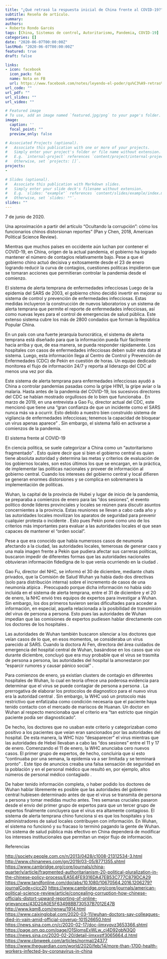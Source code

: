 ```yaml
---
title: "¿Qué retrasó la respuesta inicial de China frente al COVID-19?"
subtitle: Reseña de artículo.
summary: 
authors:
- Roberto Rondo Garcés
tags: [China, Sistemas de control, Autoritarismo, Pandemia, COVID-19]
categories: []
date: "2020-06-07T00:00:00Z"
lastMod: "2020-06-07T00:00:00Z"
featured: true
draft: false

links:
- icon: facebook
  icon_pack: fab
  name: Nota en FB
  url: https://www.facebook.com/notes/leyendo-el-poder/qu%C3%A9-retras%C3%B3-la-respuesta-inicial-de-china-frente-al-covid-19/1660920870727047/
url_code: ""
url_pdf: ""
url_slides: ""
url_video: ""

# Featured image
# To use, add an image named `featured.jpg/png` to your page's folder. 
image:
  caption: ''
  focal_point: ""
  preview_only: false

# Associated Projects (optional).
#   Associate this publication with one or more of your projects.
#   Simply enter your project's folder or file name without extension.
#   E.g. `internal-project` references `content/project/internal-project/index.md`.
#   Otherwise, set `projects: []`.
projects:
- 

# Slides (optional).
#   Associate this publication with Markdown slides.
#   Simply enter your slide deck's filename without extension.
#   E.g. `slides: "example"` references `content/slides/example/index.md`.
#   Otherwise, set `slides: ""`.
slides: ""
---
```

7 de junio de 2020.

Una aproximación a partir del artículo “Ocultando la corrupción”: cómo los funcionarios chinos distorsionan reportes” (Pan y Chen, 2018, American Political Science Review).

Mientras que muchos países en occidente aún luchan por contener el COVID-19, en China, origen de la actual pandemia, el gobierno ha logrado mantener el número de contagios relativamente bajo. Pese a que el gobierno chino actuó decisiva y exitosamente desde el 23 de enero logrando reducir la curva de contagios, cuestiones políticas impidieron que se tomaran acciones que permitieran controlar la pandemia desde el comienzo.

El sistema de alerta temprana de enfermedades infecciosas
Luego de la epidemia del SARS de 2003, el gobierno chino decidió invertir en mejorar su sistema de control y prevención de enfermedades infecciosas. Estas medidas incluyeron la construcción de nuevos laboratorios y un sistema de alerta temprana que permite el reporte de enfermedades infecciosas, así como nuevas leyes para el control de emergencias de salud pública. Este extenso sistema cubre los más de 2800 condados que forman la República Popular China. 

En un país con una fuerte jerarquía burocrática, el sistema de alerta temprana está diseñado para que la información pueda fluir fácilmente hacia arriba y que, de esa manera, se pueda responder rápidamente. Los hospitales con casos de enfermedades infecciosas deben subir esta data al sistema. Luego, esta información llega al Centro de Control y Prevención de Enfermedades (CDC) de Pekín en cuestión de horas. Un equipo dedicado monitorea el flujo de información 24/7 y reporta al liderazgo del CDC al menos una vez por día. 

Este sistema de alerta temprana para enfermedades infecciosas ayudó a China a controlar pandemias pasadas como la gripe H1N1, la gripe aviar o la malaria. Hasta antes de la pandemia del COVID-19, los sucesivos directores del CDC se habían mostrado orgullosos de lo bien que funcionaba . En marzo de 2019, en una entrevista a Gao Fu, director actual del CDC, este mencionó que tiene una “gran confianza de que un incidente como el SARS nunca más va a ocurrir. Esto debido a nuestro bien construido sistema de vigilancia de enfermedades infecciosas; tenemos la capacidad de bloquear un virus apenas aparece” . Sin embargo, el sistema falló en activarse a comienzos de la pandemia. 

El sistema frente al COVID-19

En ciencia política, se suele categorizar a China como un “autoritarismo fragmentado” . Esto quiere decir que si bien el gobierno central es quien tiene absoluta autoridad y determina las metas y criterios de evaluación de los gobiernos locales, son estos últimos los que se encargan, en la práctica, de implementar las políticas nacionales y proveer de información al gobierno central. Cuando los intereses del gobierno central y local difieren se generan enormes distorsiones y se complica en sobremanera la implementación de políticas.

Wuhan, la capital de la provincia de Hubei y lugar de inicio de la pandemia, se preparaba a comienzos de enero para las “dos sesiones”, el evento político donde líderes provinciales y locales se reúnen para discutir asuntos concernientes a la provincia. Estas reuniones se llevan a cabo cada año y las autoridades locales movilizan los aparatos de seguridad para prevenir cualquier protesta o incidente . Esto pues Pekín pone como uno de los criterios más importantes para evaluar a las autoridades locales el que sean capaces de mantener el “orden social”. 

Pese a que era conocido que había numerosos casos de neumonía afectando a la ciudad, las autoridades locales, temerosas de generar caos y una mala imagen frente a Pekín que pudiera afectar sus carreras políticas, buscaron impedir de diferentes formas que las autoridades nacionales obtuvieran información fidedigna de lo que venía ocurriendo en la ciudad . 

Gao Fu, director del NHC, se informó el 30 de diciembre, mediante chats privados, que la Comisión de Salud Wuhan ya había dado dos directivas (solo para distribución interna) sobre el incremento de casos de una neumonía atípica . Preocupado porque dicha información no había sido incluida en el sistema de alerta temprana, entre el 31 de diciembre y el 20 de enero, la NHC envió tres equipos de expertos para investigar a Wuhan. Sin embargo, los dos primeros tuvieron serías dificultades para acceder a información, en especial, aquella relacionada a la posibilidad de transmisión del virus de persona a persona. Esto pues las autoridades de Wuhan impedían que las comisiones de expertos pudiesen hablar directamente con los doctores de los hospitales . 

Las autoridades de Wuhan también buscaron silenciar a los doctores que veían casos de lo que, en esos momentos, se consideraba un virus parecido al SARS. Cuando la doctora Ai Fen, directora del área cuidados de emergencia del hospital central de Wuhan, basándose en los casos que vio durante diciembre, concluyó que era muy probable que el virus se trasmita de persona a persona, las autoridades del hospital la amonestaron por “esparcir rumores y causar pánico social” .

Para comienzos de enero, ya existían clusters de contagio en diferentes hospitales de Wuhan, lo cual en teoría ofrece una poderosa evidencia para determinar que el virus se puede contagiar de persona a persona . La prerrogativa de elaborar los protocolos de diagnostico para el nuevo virus era la autoridad central . Sin embargo, la WHC usó un protocolo más restrictivo que enfatizaba como condición necesaria que el paciente haya tenido contacto con el mercado de mariscos de Huanan. Un doctor en Wuhan al respecto mencionaba que el criterio era “tan estricto que ningún paciente podía ser diagnosticado”. 

De hecho, los doctores que no usaban este criterio y categorizaban como positivo a los pacientes que veían eran sancionados por las autoridades del hospital. De esta manera, la WHC hizo “desaparecer” el virus mientras que las autoridades de Hebei llevaban a cabo las “dos sesiones” entre el 11 y 17 de enero. Comenzando el 11 de enero, la WHC anunciaba cero nuevos casos. El primer grupo de expertos, de hecho, concluiría que si esto “continuaba por una semana, la epidemia va a ser limitada y se terminará pronto” . Este tipo de anuncios creaba una falsa sensación de seguridad en la población y en el personal médico que resultó en, por ejemplo, altos números de personal médico contagiado . 

De haber tenido información completa, o haber podido los doctores de Wuhan hablar libremente es posible que las autoridades del gobierno central hubiesen determinado antes de que el virus se transmita de persona a persona y tomar medidas mucho antes. Tres semanas cruciales pasaron desde el envío del primer grupo de expertos para que un tercer grupo de expertos finalmente concluyera que el virus era altamente contagioso.
El sistema de alerta temprana chino funciona si es que los hospitales y los administradores de salud locales contribuyen con información. En Wuhan, el sistema no funcionó y su fracaso lo terminó pagando la gente de Wuhan. Un sistema de salud pública más efectivo en China dependerá de modificar los intereses institucionales que permitan un mejor flujo de información. 

Referencias

http://society.people.com.cn/n/2013/0428/c1008-21312534-3.html
http://www.chinanews.com/gn/2019/03-05/8771355.shtml
https://www.cambridge.org/core/journals/china-quarterly/article/fragmented-authoritarianism-20-political-pluralization-in-the-chinese-policy-process/EA5E4FE9316DA47EB53C777C879DCA29
https://www.tandfonline.com/doi/abs/10.1080/10670564.2016.1206279?journalCode=cjcc20
https://www.cambridge.org/core/journals/american-political-science-review/article/concealing-corruption-how-chinese-officials-distort-upward-reporting-of-online-grievances/43D20A0E5F63498BB730537B7012E47B
http://www.kqm8.com/renwu/1914.html
https://www.caixinglobal.com/2020-03-11/wuhan-doctors-say-colleagues-died-in-vain-amid-official-coverup-101526650.html
https://news.sina.com.cn/c/2020-02-17/doc-iimxyqvz3653366.shtml
https://page.om.qq.com/page/O1SIomsExWLw_cj4D92gbN3Q0
https://news.sina.cn/2020-02-20/detail-iimxxstf3065664.d.html
https://www.cbnweek.com/articles/normal/24377
https://www.theguardian.com/world/2020/feb/14/more-than-1700-health-workers-infected-by-coronavirus-in-china
